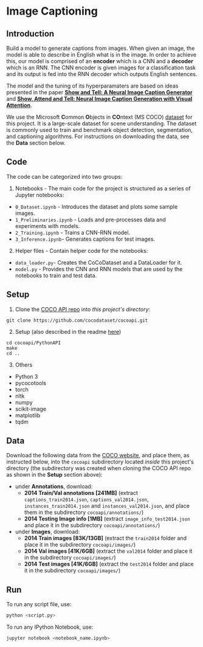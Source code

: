 # Image Captioning

## Introduction

Build a model to generate captions from images. When given an image, the model is able to describe in English what is in the image. In order to achieve this, our model is comprised of an **encoder** which is a CNN and a **decoder** which is an RNN. The CNN encoder is given images for a classification task and its output is fed into the RNN decoder which outputs English sentences.

The model and the tuning of its hyperparamaters are based on ideas presented in the paper [**Show and Tell: A Neural Image Caption Generator**](https://arxiv.org/pdf/1411.4555.pdf) and [**Show, Attend and Tell: Neural Image Caption Generation with Visual Attention**](https://arxiv.org/pdf/1502.03044.pdf).

We use the Microsoft **C**ommon **O**bjects in **CO**ntext (MS COCO) [dataset](http://cocodataset.org/#home) for this project. It is a large-scale dataset for scene understanding. The dataset is commonly used to train and benchmark object detection, segmentation, and captioning algorithms. For instructions on downloading the data, see the **Data** section below.

## Code

The code can be categorized into two groups:

1) Notebooks - The main code for the project is structured as a series of Jupyter notebooks:

* `0_Dataset.ipynb` - Introduces the dataset and plots some sample images.
* `1_Preliminaries.ipynb` - Loads and pre-processes data and experiments with models.
* `2_Training.ipynb` - Trains a CNN-RNN model.
* `3_Inference.ipynb`- Generates captions for test images.

2) Helper files - Contain helper code for the notebooks:
* `data_loader.py`- Creates the CoCoDataset and a DataLoader for it.
* `model.py` - Provides the CNN and RNN models that are used by the notebooks to train and test data.

## Setup

1) Clone the [COCO API repo](https://github.com/cocodataset/cocoapi) into *this project's directory*:
```
git clone https://github.com/cocodataset/cocoapi.git
```

2) Setup (also described in the readme [here](https://github.com/cocodataset/cocoapi))
```
cd cocoapi/PythonAPI
make
cd ..
```

3) Others

* Python 3
* pycocotools
* torch
* nltk
* numpy
* scikit-image
* matplotlib
* tqdm

## Data

Download the following data from the [COCO website](http://cocodataset.org/#download), and place them, as instructed below, into the `cocoapi` subdirectory located *inside* this project's directory (the subdirectory was created when cloning the COCO API repo as shown in the **Setup** section above):

* under **Annotations**, download:
  - **2014 Train/Val annotations [241MB]** (extract `captions_train2014.json`, `captions_val2014.json`, `instances_train2014.json` and `instances_val2014.json`, and place them in the subdirectory `cocoapi/annotations/`)
  - **2014 Testing Image info [1MB]** (extract `image_info_test2014.json` and place it in the subdirectory `cocoapi/annotations/`)
* under **Images**, download:
  - **2014 Train images [83K/13GB]** (extract the `train2014` folder and place it in the subdirectory `cocoapi/images/`)
  - **2014 Val images [41K/6GB]** (extract the `val2014` folder and place it in the subdirectory `cocoapi/images/`)
  - **2014 Test images [41K/6GB]** (extract the `test2014` folder and place it in the subdirectory `cocoapi/images/`)
          
## Run

To run any script file, use:

```bash
python <script.py>
```

To run any IPython Notebook, use:

```bash
jupyter notebook <notebook_name.ipynb>
```
